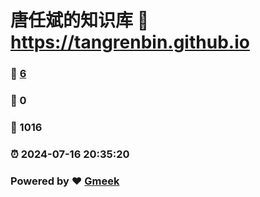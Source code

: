 # 唐任斌的知识库 :link: https://tangrenbin.github.io 
### :page_facing_up: [6](https://tangrenbin.github.io/tag.html) 
### :speech_balloon: 0 
### :hibiscus: 1016 
### :alarm_clock: 2024-07-16 20:35:20 
### Powered by :heart: [Gmeek](https://github.com/Meekdai/Gmeek)

